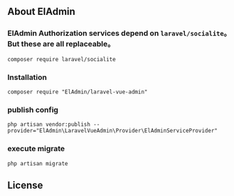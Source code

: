 ## About ElAdmin

### ElAdmin Authorization services depend on `laravel/socialite`。But these are all replaceable。
```shell
composer require laravel/socialite
```

### Installation

```shell
composer require "ElAdmin/laravel-vue-admin"
```

###  publish config
```shell
php artisan vendor:publish --provider="ElAdmin\LaravelVueAdmin\Provider\ElAdminServiceProvider"
```

### execute migrate
```shell
php artisan migrate
```

## License
